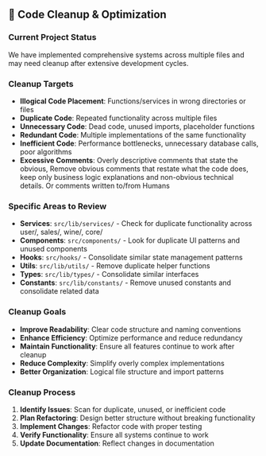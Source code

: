 ## 🧹 **Code Cleanup & Optimization**

### **Current Project Status**
We have implemented comprehensive systems across multiple files and may need cleanup after extensive development cycles.

### **Cleanup Targets**
- **Illogical Code Placement**: Functions/services in wrong directories or files
- **Duplicate Code**: Repeated functionality across multiple files
- **Unnecessary Code**: Dead code, unused imports, placeholder functions
- **Redundant Code**: Multiple implementations of the same functionality
- **Inefficient Code**: Performance bottlenecks, unnecessary database calls, poor algorithms
- **Excessive Comments**: Overly descriptive comments that state the obvious, Remove obvious comments that restate what the code does, keep only business logic explanations and non-obvious technical details. Or comments written to/from Humans

### **Specific Areas to Review**
- **Services**: `src/lib/services/` - Check for duplicate functionality across user/, sales/, wine/, core/
- **Components**: `src/components/` - Look for duplicate UI patterns and unused components
- **Hooks**: `src/hooks/` - Consolidate similar state management patterns
- **Utils**: `src/lib/utils/` - Remove duplicate helper functions
- **Types**: `src/lib/types/` - Consolidate similar interfaces
- **Constants**: `src/lib/constants/` - Remove unused constants and consolidate related data

### **Cleanup Goals**
- **Improve Readability**: Clear code structure and naming conventions
- **Enhance Efficiency**: Optimize performance and reduce redundancy
- **Maintain Functionality**: Ensure all features continue to work after cleanup
- **Reduce Complexity**: Simplify overly complex implementations
- **Better Organization**: Logical file structure and import patterns

### **Cleanup Process**
1. **Identify Issues**: Scan for duplicate, unused, or inefficient code
2. **Plan Refactoring**: Design better structure without breaking functionality
3. **Implement Changes**: Refactor code with proper testing
4. **Verify Functionality**: Ensure all systems continue to work
5. **Update Documentation**: Reflect changes in documentation